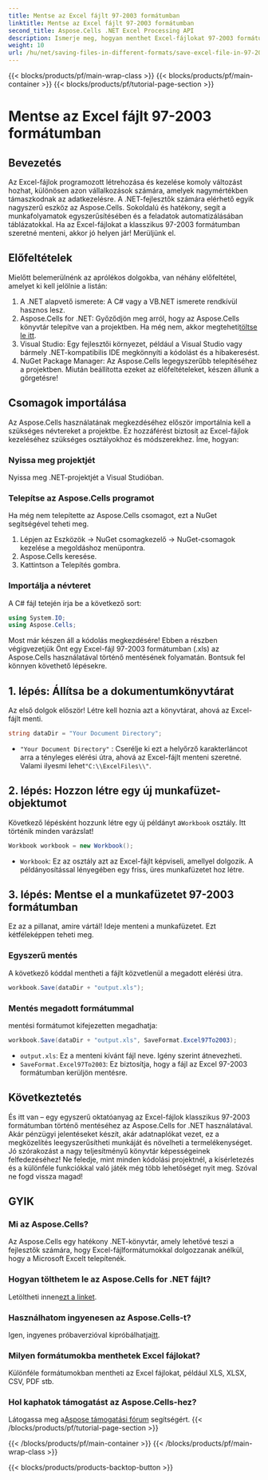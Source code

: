```yaml
---
title: Mentse az Excel fájlt 97-2003 formátumban
linktitle: Mentse az Excel fájlt 97-2003 formátumban
second_title: Aspose.Cells .NET Excel Processing API
description: Ismerje meg, hogyan menthet Excel-fájlokat 97-2003 formátumban az Aspose.Cells for .NET használatával. Gyakorlati betekintést nyerhet és lépésről lépésre útmutatást kaphat.
weight: 10
url: /hu/net/saving-files-in-different-formats/save-excel-file-in-97-2003-format/
---
```


{{< blocks/products/pf/main-wrap-class >}}
{{< blocks/products/pf/main-container >}}
{{< blocks/products/pf/tutorial-page-section >}}

# Mentse az Excel fájlt 97-2003 formátumban

## Bevezetés
Az Excel-fájlok programozott létrehozása és kezelése komoly változást hozhat, különösen azon vállalkozások számára, amelyek nagymértékben támaszkodnak az adatkezelésre. A .NET-fejlesztők számára elérhető egyik nagyszerű eszköz az Aspose.Cells. Sokoldalú és hatékony, segít a munkafolyamatok egyszerűsítésében és a feladatok automatizálásában táblázatokkal. Ha az Excel-fájlokat a klasszikus 97-2003 formátumban szeretné menteni, akkor jó helyen jár! Merüljünk el.
## Előfeltételek
Mielőtt belemerülnénk az aprólékos dolgokba, van néhány előfeltétel, amelyet ki kell jelölnie a listán:
1. A .NET alapvető ismerete: A C# vagy a VB.NET ismerete rendkívül hasznos lesz.
2.  Aspose.Cells for .NET: Győződjön meg arról, hogy az Aspose.Cells könyvtár telepítve van a projektben. Ha még nem, akkor megteheti[töltse le itt](https://releases.aspose.com/cells/net/).
3. Visual Studio: Egy fejlesztői környezet, például a Visual Studio vagy bármely .NET-kompatibilis IDE megkönnyíti a kódolást és a hibakeresést.
4. NuGet Package Manager: Az Aspose.Cells legegyszerűbb telepítéséhez a projektben. 
Miután beállította ezeket az előfeltételeket, készen állunk a görgetésre!
## Csomagok importálása
Az Aspose.Cells használatának megkezdéséhez először importálnia kell a szükséges névtereket a projektbe. Ez hozzáférést biztosít az Excel-fájlok kezeléséhez szükséges osztályokhoz és módszerekhez. Íme, hogyan:
### Nyissa meg projektjét
Nyissa meg .NET-projektjét a Visual Studióban.
### Telepítse az Aspose.Cells programot
Ha még nem telepítette az Aspose.Cells csomagot, ezt a NuGet segítségével teheti meg. 
1. Lépjen az Eszközök -> NuGet csomagkezelő -> NuGet-csomagok kezelése a megoldáshoz menüpontra.
2. Aspose.Cells keresése.
3. Kattintson a Telepítés gombra.
### Importálja a névteret
A C# fájl tetején írja be a következő sort:
```csharp
using System.IO;
using Aspose.Cells;
```
Most már készen áll a kódolás megkezdésére!
Ebben a részben végigvezetjük Önt egy Excel-fájl 97-2003 formátumban (.xls) az Aspose.Cells használatával történő mentésének folyamatán. Bontsuk fel könnyen követhető lépésekre.
## 1. lépés: Állítsa be a dokumentumkönyvtárat
Az első dolgok először! Létre kell hoznia azt a könyvtárat, ahová az Excel-fájlt menti.
```csharp
string dataDir = "Your Document Directory";
```
- `"Your Document Directory"` : Cserélje ki ezt a helyőrző karakterláncot arra a tényleges elérési útra, ahová az Excel-fájlt menteni szeretné. Valami ilyesmi lehet`"C:\\ExcelFiles\\"`.
## 2. lépés: Hozzon létre egy új munkafüzet-objektumot
 Következő lépésként hozzunk létre egy új példányt a`Workbook` osztály. Itt történik minden varázslat!
```csharp
Workbook workbook = new Workbook();
```
- `Workbook`: Ez az osztály azt az Excel-fájlt képviseli, amellyel dolgozik. A példányosítással lényegében egy friss, üres munkafüzetet hoz létre.
## 3. lépés: Mentse el a munkafüzetet 97-2003 formátumban
Ez az a pillanat, amire vártál! Ideje menteni a munkafüzetet. Ezt kétféleképpen teheti meg.
### Egyszerű mentés
A következő kóddal mentheti a fájlt közvetlenül a megadott elérési útra.
```csharp
workbook.Save(dataDir + "output.xls");
```
### Mentés megadott formátummal
mentési formátumot kifejezetten megadhatja:
```csharp
workbook.Save(dataDir + "output.xls", SaveFormat.Excel97To2003);
```
- `output.xls`: Ez a menteni kívánt fájl neve. Igény szerint átnevezheti.
- `SaveFormat.Excel97To2003`: Ez biztosítja, hogy a fájl az Excel 97-2003 formátumban kerüljön mentésre.
## Következtetés
És itt van – egy egyszerű oktatóanyag az Excel-fájlok klasszikus 97-2003 formátumban történő mentéséhez az Aspose.Cells for .NET használatával. Akár pénzügyi jelentéseket készít, akár adatnaplókat vezet, ez a megközelítés leegyszerűsítheti munkáját és növelheti a termelékenységet. Jó szórakozást a nagy teljesítményű könyvtár képességeinek felfedezéséhez!
Ne feledje, mint minden kódolási projektnél, a kísérletezés és a különféle funkciókkal való játék még több lehetőséget nyit meg. Szóval ne fogd vissza magad!
## GYIK
### Mi az Aspose.Cells?
Az Aspose.Cells egy hatékony .NET-könyvtár, amely lehetővé teszi a fejlesztők számára, hogy Excel-fájlformátumokkal dolgozzanak anélkül, hogy a Microsoft Excelt telepítenék.
### Hogyan tölthetem le az Aspose.Cells for .NET fájlt?
 Letöltheti innen[ezt a linket](https://releases.aspose.com/cells/net/).
### Használhatom ingyenesen az Aspose.Cells-t?
 Igen, ingyenes próbaverzióval kipróbálhatja[itt](https://releases.aspose.com/).
### Milyen formátumokba menthetek Excel fájlokat?
Különféle formátumokban mentheti az Excel fájlokat, például XLS, XLSX, CSV, PDF stb.
### Hol kaphatok támogatást az Aspose.Cells-hez?
 Látogassa meg a[Aspose támogatási fórum](https://forum.aspose.com/c/cells/9) segítségért.
{{< /blocks/products/pf/tutorial-page-section >}}

{{< /blocks/products/pf/main-container >}}
{{< /blocks/products/pf/main-wrap-class >}}

{{< blocks/products/products-backtop-button >}}
